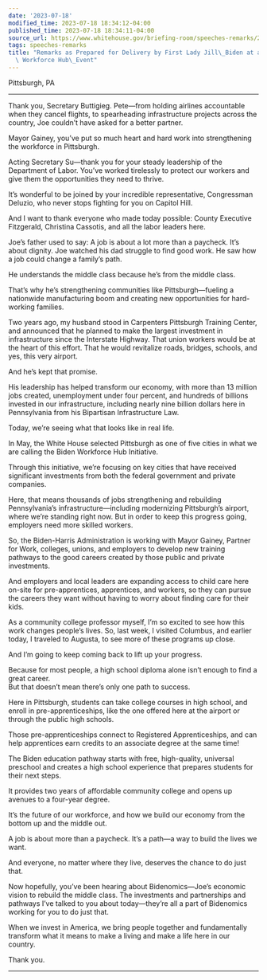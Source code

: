 ```yaml
---
date: '2023-07-18'
modified_time: 2023-07-18 18:34:12-04:00
published_time: 2023-07-18 18:34:11-04:00
source_url: https://www.whitehouse.gov/briefing-room/speeches-remarks/2023/07/18/remarks-as-prepared-for-delivery-by-first-lady-jill-biden-at-a-pittsburgh-workforce-hub-event/
tags: speeches-remarks
title: "Remarks as Prepared for Delivery by First Lady Jill\_Biden at a Pittsburgh\
  \ Workforce Hub\_Event"
---
```

 
Pittsburgh, PA

------------------------------------------------------------------------

Thank you, Secretary Buttigieg. Pete—from holding airlines accountable
when they cancel flights, to spearheading infrastructure projects across
the country, Joe couldn’t have asked for a better partner.

Mayor Gainey, you’ve put so much heart and hard work into strengthening
the workforce in Pittsburgh.

Acting Secretary Su—thank you for your steady leadership of the
Department of Labor. You’ve worked tirelessly to protect our workers and
give them the opportunities they need to thrive.

It’s wonderful to be joined by your incredible representative,
Congressman Deluzio, who never stops fighting for you on Capitol Hill.

And I want to thank everyone who made today possible: County Executive
Fitzgerald, Christina Cassotis, and all the labor leaders here.

Joe’s father used to say: A job is about a lot more than a paycheck.
It’s about dignity. Joe watched his dad struggle to find good work. He
saw how a job could change a family’s path.

He understands the middle class because he’s from the middle class.

That’s why he’s strengthening communities like Pittsburgh—fueling a
nationwide manufacturing boom and creating new opportunities for
hard-working families.

Two years ago, my husband stood in Carpenters Pittsburgh Training
Center, and announced that he planned to make the largest investment in
infrastructure since the Interstate Highway. That union workers would be
at the heart of this effort. That he would revitalize roads, bridges,
schools, and yes, this very airport.

And he’s kept that promise.

His leadership has helped transform our economy, with more than 13
million jobs created, unemployment under four percent, and hundreds of
billions invested in our infrastructure, including nearly nine billion
dollars here in Pennsylvania from his Bipartisan Infrastructure Law.

Today, we’re seeing what that looks like in real life.

In May, the White House selected Pittsburgh as one of five cities in
what we are calling the Biden Workforce Hub Initiative.

Through this initiative, we’re focusing on key cities that have received
significant investments from both the federal government and private
companies.

Here, that means thousands of jobs strengthening and rebuilding
Pennsylvania’s infrastructure—including modernizing Pittsburgh’s
airport, where we’re standing right now. But in order to keep this
progress going, employers need more skilled workers.

So, the Biden-Harris Administration is working with Mayor Gainey,
Partner for Work, colleges, unions, and employers to develop new
training pathways to the good careers created by those public and
private investments.

And employers and local leaders are expanding access to child care here
on-site for pre-apprentices, apprentices, and workers, so they can
pursue the careers they want without having to worry about finding care
for their kids.

As a community college professor myself, I’m so excited to see how this
work changes people’s lives. So, last week, I visited Columbus, and
earlier today, I traveled to Augusta, to see more of these programs up
close.

And I’m going to keep coming back to lift up your progress.

Because for most people, a high school diploma alone isn’t enough to
find a great career.  
But that doesn’t mean there’s only one path to success.

Here in Pittsburgh, students can take college courses in high school,
and enroll in pre-apprenticeships, like the one offered here at the
airport or through the public high schools.

Those pre-apprenticeships connect to Registered Apprenticeships, and can
help apprentices earn credits to an associate degree at the same time!

The Biden education pathway starts with free, high-quality, universal
preschool and creates a high school experience that prepares students
for their next steps.

It provides two years of affordable community college and opens up
avenues to a four-year degree.

It’s the future of our workforce, and how we build our economy from the
bottom up and the middle out.

A job is about more than a paycheck. It’s a path—a way to build the
lives we want.

And everyone, no matter where they live, deserves the chance to do just
that.

Now hopefully, you’ve been hearing about Bidenomics—Joe’s economic
vision to rebuild the middle class. The investments and partnerships and
pathways I’ve talked to you about today—they’re all a part of Bidenomics
working for you to do just that.

When we invest in America, we bring people together and fundamentally
transform what it means to make a living and make a life here in our
country.

Thank you.

------------------------------------------------------------------------
